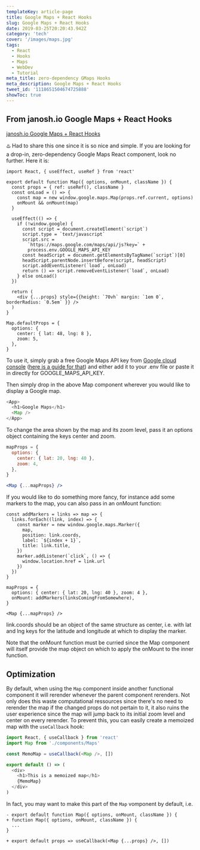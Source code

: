 ```yaml
---
templateKey: article-page
title: Google Maps + React Hooks
slug: Google Maps + React Hooks
date: 2019-03-25T20:20:43.942Z
category: 'tech'
cover: '/images/maps.jpg'
tags:
  - React
  - Hooks
  - Maps
  - WebDev
  - Tutorial
meta_title: zero-dependency GMaps Hooks
meta_description: Google Maps + React Hooks 
tweet_id: '1118651504674725888'
showToc: true
---
```


## From janosh.io Google Maps + React Hooks

[janosh.io Google Maps + React Hooks](https://janosh.io/blog/google-maps+react-hooks)

♨️ Had to share this one since it is so nice and simple. If you are looking for a drop-in, zero-dependency Google Maps React component, look no further. Here it is:

```jsx:title=src/components/Maps
import React, { useEffect, useRef } from 'react'

export default function Map({ options, onMount, className }) {
  const props = { ref: useRef(), className }
  const onLoad = () => {
    const map = new window.google.maps.Map(props.ref.current, options)
    onMount && onMount(map)
  }

  useEffect(() => {
    if (!window.google) {
      const script = document.createElement(`script`)
      script.type = `text/javascript`
      script.src =
        `https://maps.google.com/maps/api/js?key=` +
        process.env.GOOGLE_MAPS_API_KEY
      const headScript = document.getElementsByTagName(`script`)[0]
      headScript.parentNode.insertBefore(script, headScript)
      script.addEventListener(`load`, onLoad)
      return () => script.removeEventListener(`load`, onLoad)
    } else onLoad()
  })

  return (
    <div {...props} style={{height: `70vh` margin: `1em 0`, borderRadius: `0.5em` }} />
  )
}

Map.defaultProps = {
  options: {
    center: { lat: 48, lng: 8 },
    zoom: 5,
  },
}
```

To use it, simply grab a free Google Maps API key from [Google cloud console](https://console.cloud.google.com) ([here is a guide for that](https://developers.google.com/maps/documentation/javascript/get-api-key)) and either add it to your .env file or paste it in directly for GOOGLE_MAPS_API_KEY.

Then simply drop in the above Map component wherever you would like to display a Google map.

```jsx{7}:title=src/app.js
<App>
  <h1>Google Maps</h1>
  <Map />
</App>
```

To change the area shown by the map and its zoom level, pass it an options object containing the keys center and zoom.

```jsx
mapProps = {
  options: {
    center: { lat: 20, lng: 40 },
    zoom: 4,
  },
}

<Map {...mapProps} />
```

If you would like to do something more fancy, for instance add some markers to the map, you can also pass in an onMount function:

```jsx{17}
const addMarkers = links => map => {
  links.forEach((link, index) => {
    const marker = new window.google.maps.Marker({
      map,
      position: link.coords,
      label: `${index + 1}`,
      title: link.title,
    })
    marker.addListener(`click`, () => {
      window.location.href = link.url
    })
  })
}

mapProps = {
  options: { center: { lat: 20, lng: 40 }, zoom: 4 },
  onMount: addMarkers(linksComingFromSomewhere),
}

<Map {...mapProps} />
```

link.coords should be an object of the same structure as center, i.e. with lat and lng keys for the latitude and longitude at which to display the marker.

Note that the onMount function must be curried since the Map component will itself provide the map object on which to apply the onMount to the inner function.

## Optimization

By default, when using the `Map` component inside another functional component it will rerender whenever the parent component rerenders. Not only does this waste computational ressources since there's no need to rerender the map if the changed props do not pertain to it, it also ruins the user experience since the map will jump back to its initial zoom level and center on every rerender. To prevent this, you can easily create a memoized map with the `useCallback` hook:

```jsx{1,4,9}:title=src/app.js
import React, { useCallback } from 'react'
import Map from './components/Maps'

const MemoMap = useCallback(<Map />, [])

export default () => (
  <div>
    <h1>This is a memoized map</h1>
    {MemoMap}
  </div>
)
```

In fact, you may want to make this part of the `Map` vomponent by default, i.e.

```diff{36}:title=src/components/Maps
- export default function Map({ options, onMount, className }) {
+ function Map({ options, onMount, className }) {
  ...
}

+ export default props => useCallback(<Map {...props} />, [])
```
